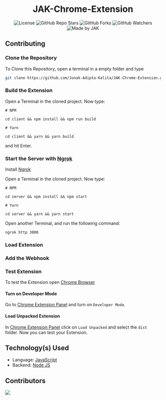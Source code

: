 <div align='center'>

# JAK-Chrome-Extension

![License](https://img.shields.io/github/license/Jonak-Adipta-Kalita/JAK-Chrome-Extension?style=for-the-badge)
![GitHub Repo Stars](https://img.shields.io/github/stars/Jonak-Adipta-Kalita/JAK-Chrome-Extension?style=for-the-badge)
![GitHub Forks](https://img.shields.io/github/forks/Jonak-Adipta-Kalita/JAK-Chrome-Extension?style=for-the-badge)
![GitHub Watchers](https://img.shields.io/github/watchers/Jonak-Adipta-Kalita/JAK-Chrome-Extension?style=for-the-badge)
![Made by JAK](https://img.shields.io/badge/BeastNight%20TV-Made%20by%20JAK-blue?style=for-the-badge)

</div>

## Contributing

### Clone the Repository

To Clone this Repository, open a terminal in a empty folder and type

```bash
git clone https://github.com/Jonak-Adipta-Kalita/JAK-Chrome-Extension.git
```

### Build the Extension

Open a Terminal in the cloned project. Now type:

```shell
# NPM

cd client && npm install && npm run build

# Yarn

cd client && yarn && yarn build
```

and hit Enter.

### Start the Server with [Ngrok](https://ngrok.com/)

Install [Ngrok](https://ngrok.com/)

Open a Terminal in the cloned project. Now type:

```shell
# NPM

cd server && npm install && npm start

# Yarn

cd server && yarn && yarn start
```

Open another Terminal, and run the following command:

```shell
ngrok http 3000
```

### Load Extension

### Add the Webhook

### Test Extension

To test the Extension open
[Chrome Browser](https://www.googleadservices.com/pagead/aclk?sa=L&ai=DChcSEwiC94vV_P_yAhV8nUsFHV2qDRcYABAAGgJzZg&ohost=www.google.com&cid=CAESQOD2UOFqLJr2ZMo7Oj1V1Y03IpxpuFITHXnfF1LAdvJzePe_Nq4ZLxgQXDnyHfp58GNhm-VO6zKnDaT0dyqbg9c&sig=AOD64_2O9vqVNN3OxLtxhvl-8WLRimeKCg&q&nis=1&adurl&ved=2ahUKEwid04TV_P_yAhUczjgGHeyrBQwQ0Qx6BAgCEAE)

#### Turn on Developer Mode

Go to [Chrome Extension Panel](chrome://extensions/) and turn on `Developer Mode`.

#### Load Unpacked Extension

In [Chrome Extension Panel](chrome://extensions/) click on `Load Unpacked` and select the `dist`
folder. Now you can test your Extension.

## Technology(s) Used

-   Language: [JavaScript](https://www.javascript.com/)
-   Backend: [Node JS](https://nodejs.org/)

## Contributors

<a href = "https://github.com/Jonak-Adipta-Kalita/JAK-Chrome-Extension/graphs/contributors">
	<img src="https://contrib.rocks/image?repo=Jonak-Adipta-Kalita/JAK-Chrome-Extension" />
</a>
